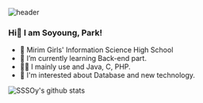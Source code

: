 ![header](https://capsule-render.vercel.app/api?type=slice&color=f6ac47&height=150&section=&text=SSSOy's%20github&fontSize=30&fontAlign=85)

### Hi👋 I am Soyoung, Park!

- 🏫 Mirim Girls' Information Science High School
- 🌱 I’m currently learning Back-end part.
- 👩‍💻 I mainly use and Java, C, PHP.
- 📖 I'm interested about Database and new technology.


![SSSOy's github stats](https://github-readme-stats.vercel.app/api?username=SSSOy&show_icons=true)


<!--
**SSSOy/SSSOy** is a ✨ _special_ ✨ repository because its `README.md` (this file) appears on your GitHub profile.

Here are some ideas to get you started:

- 🔭 I’m currently working on ...
- 🌱 I’m currently learning ...
- 👯 I’m looking to collaborate on ...
- 🤔 I’m looking for help with ...
- 💬 Ask me about ...
- 📫 How to reach me: ...
- 😄 Pronouns: ...
- ⚡ Fun fact: ...
-->
